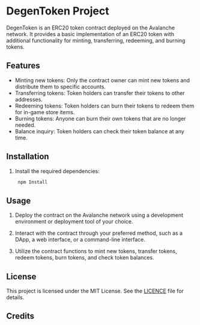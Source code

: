 # DegenToken Project

DegenToken is an ERC20 token contract deployed on the Avalanche network. It provides a basic implementation of an ERC20 token with additional functionality for minting, transferring, redeeming, and burning tokens.

## Features

- Minting new tokens: Only the contract owner can mint new tokens and distribute them to specific accounts.
- Transferring tokens: Token holders can transfer their tokens to other addresses.
- Redeeming tokens: Token holders can burn their tokens to redeem them for in-game store items.
- Burning tokens: Anyone can burn their own tokens that are no longer needed.
- Balance inquiry: Token holders can check their token balance at any time.

## Installation

1. Install the required dependencies:

   ```bash
    npm Install

## Usage

1. Deploy the contract on the Avalanche network using a development environment or deployment tool of your choice.

2. Interact with the contract through your preferred method, such as a DApp, a web interface, or a command-line interface.

3. Utilize the contract functions to mint new tokens, transfer tokens, redeem tokens, burn tokens, and check token balances.

## License

This project is licensed under the MIT License. See the [LICENCE](https://github.com/21BCS7009/MetacrafterETH-AVAXPROOF/blob/main/Types%20of%20Functions%20-%20ETH%20%2B%20AVAX/LICENCE) file for details.

## Credits
